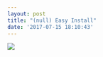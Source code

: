 ```yaml
---
layout: post
title: "(null) Easy Install"
date: '2017-07-15 18:10:43'
---
```


![](https://www.dropbox.com/s/9rbdr9lpyy7mb9h/Screenshot%202017-07-15%2019.08.32.png?raw=1)